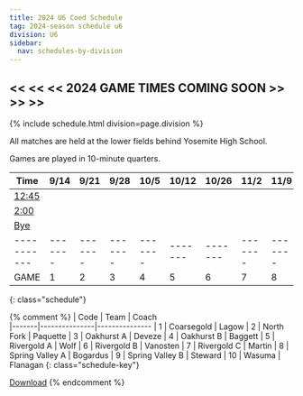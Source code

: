 ```yaml
---
title: 2024 U6 Coed Schedule
tag: 2024-season schedule u6
division: U6
sidebar:
  nav: schedules-by-division
---
```


## << << << 2024 GAME TIMES COMING SOON >> >> >>

{% include schedule.html division=page.division %}

All matches are held at the lower fields behind Yosemite High School.

Games are played in 10-minute quarters.

| Time      | 9/14  | 9/21  | 9/28  | 10/5  | 10/12 | 10/26 | 11/2  | 11/9 | 11/16
|---------------|-------|-------|-------|-------|-------|-------|-------|-------|-------
| <u>12:45</u> |
| <u>2:00</u> |
| <u>Bye</u>  |
|-----------|-------|-------|-------|-------|-------|-------|-------|-------|-------
| GAME      | 1     | 2     | 3     | 4     | 5     | 6     | 7     | 8     | 9
{: class="schedule"}


{% comment %}
| Code  | Team          | Coach                         
|-------|---------------|---------------
| 1     | Coarsegold    | Lagow
| 2     | North Fork    | Paquette
| 3     | Oakhurst A    | Deveze
| 4     | Oakhurst B    | Baggett
| 5     | Rivergold A   | Wolf
| 6     | Rivergold B   | Vanosten
| 7     | Rivergold C   | Martin
| 8     | Spring Valley A | Bogardus
| 9     | Spring Valley B | Steward
| 10    | Wasuma        | Flanagan
{: class="schedule-key"}

[Download](/schedules/2024/MAYSL-2024-U6-coed.pdf)
{% endcomment %}
